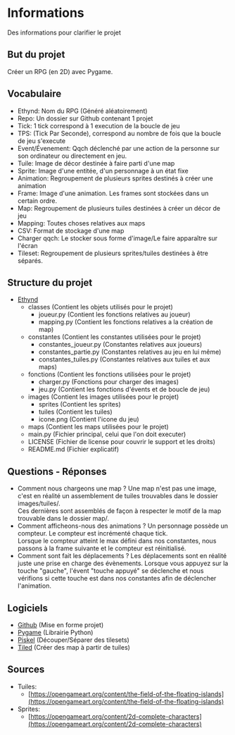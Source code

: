 # Informations
Des informations pour clarifier le projet
## But du projet
Créer un RPG (en 2D) avec Pygame. 
## Vocabulaire
- Ethynd: Nom du RPG (Généré aléatoirement)
- Repo: Un dossier sur Github contenant 1 projet
- Tick: 1 tick correspond à 1 execution de la boucle de jeu
- TPS: (Tick Par Seconde), correspond au nombre de fois que la boucle de jeu s'execute
- Event/Évenement: Qqch déclenché par une action de la personne sur son ordinateur ou directement en jeu.
- Tuile: Image de décor destinée à faire parti d'une map
- Sprite: Image d'une entitée, d'un personnage à un état fixe
- Animation: Regroupement de plusieurs sprites destinés à créer une animation
- Frame: Image d'une animation. Les frames sont stockées dans un certain ordre.
- Map: Regroupement de plusieurs tuiles destinées à créer un décor de jeu
- Mapping: Toutes choses relatives aux maps
- CSV: Format de stockage d'une map
- Charger qqch: Le stocker sous forme d'image/Le faire apparaître sur l'écran
- Tileset: Regroupement de plusieurs sprites/tuiles destinées à être séparés.
## Structure du projet
- [Ethynd](https://github.com/ProjetIsn2019/Ethynd)
    - classes (Contient les objets utilisés pour le projet)
        - joueur.py (Contient les fonctions relatives au joueur)
        - mapping.py (Contient les fonctions relatives a la création de map)
    - constantes (Contient les constantes utilisées pour le projet)
        - constantes_joueur.py (Constantes relatives aux joueurs)
        - constantes_partie.py (Constantes relatives au jeu en lui même)
        - constantes_tuiles.py (Constantes relatives aux tuiles et aux maps)
    - fonctions (Contient les fonctions utilisées pour le projet)
        - charger.py (Fonctions pour charger des images)
        - jeu.py (Contient les fonctions d'évents et de boucle de jeu)
    - images (Contient les images utilisées pour le projet)
        - sprites (Contient les sprites)
        - tuiles (Contient les tuiles)
        - icone.png (Contient l'icone du jeu)
    - maps (Contient les maps utilisées pour le projet)
    - main.py (Fichier principal, celui que l'on doit executer)
    - LICENSE (Fichier de license pour couvrir le support et les droits)
    - README.md (Fichier explicatif)
## Questions - Réponses
- Comment nous chargeons une map ?
Une map n'est pas une image, c'est en réalité un assemblement de tuiles trouvables dans le dossier images/tuiles/.  
Ces dernières sont assemblés de façon à respecter le motif de la map trouvable dans le dossier map/.
- Comment afficheons-nous des animations ?
Un personnage possède un compteur. Le compteur est incrémenté chaque tick.  
Lorsque le compteur atteint le max défini dans nos constantes, nous passons à la frame suivante et le compteur est réinitialisé.
- Comment sont fait les déplacements ?
Les déplacements sont en réalité juste une prise en charge des évènements.
Lorsque vous appuyez sur la touche "gauche", l'évent "touche appuyé" se déclenche et nous vérifions si cette touche est dans nos constantes afin de déclencher l'animation.
## Logiciels
- [Github](https://github.com) (Mise en forme projet)
- [Pygame](https://www.pygame.org) (Librairie Python)
- [Piskel](http://piskelapp.com) (Découper/Séparer des tilesets)
- [Tiled](https://thorbjorn.itch.io/tiled) (Créer des map à partir de tuiles)
## Sources
- Tuiles:
    - [https://opengameart.org/content/the-field-of-the-floating-islands](https://opengameart.org/content/the-field-of-the-floating-islands)
- Sprites:
    - [https://opengameart.org/content/2d-complete-characters](https://opengameart.org/content/2d-complete-characters)

